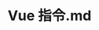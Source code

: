 ---
layout: post
title: Vue 指令.md
categories: [Vue]
description: Vue
keywords: Vue
mermaid: false
sequence: false
flow: false
mathjax: false
mindmap: false
mindmap2: false
---